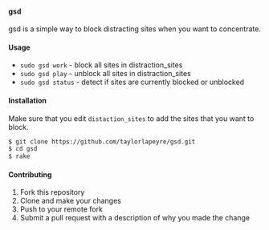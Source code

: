 #### gsd

gsd is a simple way to block distracting sites when you want to concentrate.

#### Usage

  - `sudo gsd work`   - block all sites in distraction_sites
  - `sudo gsd play`   - unblock all sites in distraction_sites
  - `sudo gsd status` - detect if sites are currently blocked or unblocked

#### Installation

Make sure that you edit `distaction_sites` to add the sites that you want to block.

``` bash
$ git clone https://github.com/taylorlapeyre/gsd.git
$ cd gsd
$ rake
```

#### Contributing

1. Fork this repository
2. Clone and make your changes
3. Push to your remote fork
4. Submit a pull request with a description of why you made the change
